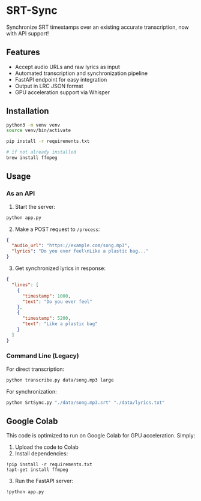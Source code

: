 # SRT-Sync

Synchronize SRT timestamps over an existing accurate transcription, now with API support!

## Features

- Accept audio URLs and raw lyrics as input
- Automated transcription and synchronization pipeline
- FastAPI endpoint for easy integration
- Output in LRC JSON format
- GPU acceleration support via Whisper

## Installation

```bash
python3 -m venv venv
source venv/bin/activate

pip install -r requirements.txt

# if not already installed
brew install ffmpeg
```

## Usage

### As an API

1. Start the server:

```bash
python app.py
```

2. Make a POST request to `/process`:

```json
{
  "audio_url": "https://example.com/song.mp3",
  "lyrics": "Do you ever feel\nLike a plastic bag..."
}
```

3. Get synchronized lyrics in response:

```json
{
  "lines": [
    {
      "timestamp": 1000,
      "text": "Do you ever feel"
    },
    {
      "timestamp": 5200,
      "text": "Like a plastic bag"
    }
  ]
}
```

### Command Line (Legacy)

For direct transcription:

```bash
python transcribe.py data/song.mp3 large
```

For synchronization:

```bash
python SrtSync.py "./data/song.mp3.srt" "./data/lyrics.txt"
```

## Google Colab

This code is optimized to run on Google Colab for GPU acceleration. Simply:

1. Upload the code to Colab
2. Install dependencies:

```
!pip install -r requirements.txt
!apt-get install ffmpeg
```

3. Run the FastAPI server:

```python
!python app.py
```
